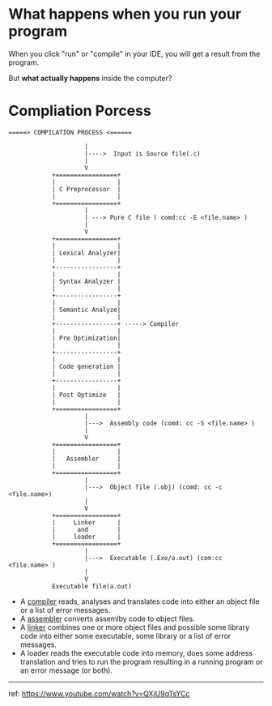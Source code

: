 # What happens when you run your program


When you click "run" or "compile" in your IDE, you will get a result from the program. 

But **what actually happens** inside the computer?

# Compliation Porcess

```
=====> COMPILATION PROCESS <======

                     |
                     |---->  Input is Source file(.c)
                     |
                     V
            +=================+
            |                 |
            | C Preprocessor  |
            |                 |
            +=================+
                     |
                     | ---> Pure C file ( comd:cc -E <file.name> )
                     |
                     V
            +=================+
            |                 |
            | Lexical Analyzer|
            |                 |
            +-----------------+
            |                 |
            | Syntax Analyzer |
            |                 |
            +-----------------+
            |                 |
            | Semantic Analyze|
            |                 |
            +-----------------+ -----> Compiler
            |                 |
            | Pre Optimization|
            |                 |
            +-----------------+
            |                 |
            | Code generation |
            |                 |
            +-----------------+
            |                 |
            | Post Optimize   |
            |                 |
            +=================+
                     |
                     |--->  Assembly code (comd: cc -S <file.name> )
                     |
                     V
            +=================+
            |                 |
            |   Assembler     |
            |                 |
            +=================+
                     |
                     |--->  Object file (.obj) (comd: cc -c <file.name>)
                     |
                     V
            +=================+
            |     Linker      |
            |      and        |
            |     loader      |
            +=================+
                     |
                     |--->  Executable (.Exe/a.out) (com:cc <file.name> )
                     |
                     V
            Executable file(a.out)
```

- A [compiler](/what-is-compiler) reads, analyses and translates code into either an object file or a list of error messages.
- A [assembler](/what-is-assembler) converts assemlby code to object files.
- A [linker](/what-is-linker-loader) combines one or more object files and possible some library code into either some executable, some library or a list of error messages.
- A loader reads the executable code into memory, does some address translation and tries to run the program resulting in a running program or an error message (or both).

---

ref: https://www.youtube.com/watch?v=QXjU9qTsYCc
